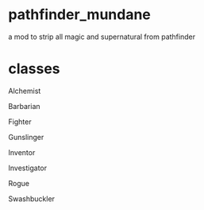 # pathfinder_mundane
a mod to strip all magic and supernatural from pathfinder

# classes
Alchemist

Barbarian

Fighter

Gunslinger

Inventor

Investigator

Rogue

Swashbuckler

